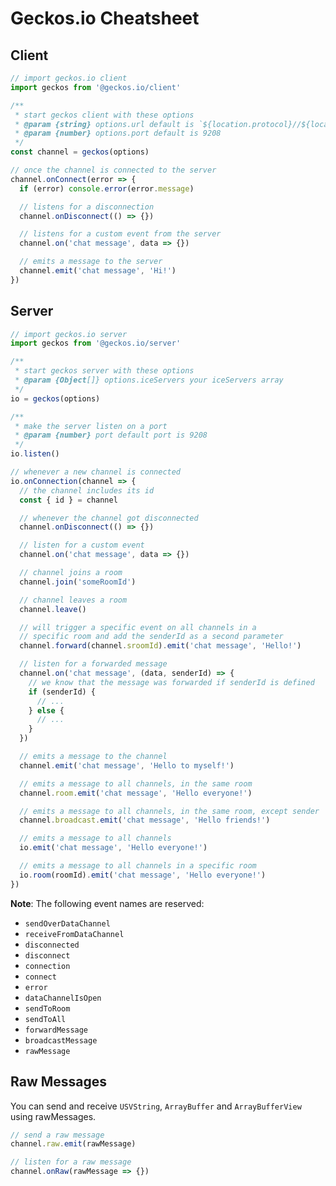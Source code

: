 # Geckos&#46;io Cheatsheet

## Client

```js
// import geckos.io client
import geckos from '@geckos.io/client'

/**
 * start geckos client with these options
 * @param {string} options.url default is `${location.protocol}//${location.hostname}`
 * @param {number} options.port default is 9208
 */
const channel = geckos(options)

// once the channel is connected to the server
channel.onConnect(error => {
  if (error) console.error(error.message)

  // listens for a disconnection
  channel.onDisconnect(() => {})

  // listens for a custom event from the server
  channel.on('chat message', data => {})

  // emits a message to the server
  channel.emit('chat message', 'Hi!')
})
```

## Server

```js
// import geckos.io server
import geckos from '@geckos.io/server'

/**
 * start geckos server with these options
 * @param {Object[]} options.iceServers your iceServers array
 */
io = geckos(options)

/**
 * make the server listen on a port
 * @param {number} port default port is 9208
 */
io.listen()

// whenever a new channel is connected
io.onConnection(channel => {
  // the channel includes its id
  const { id } = channel

  // whenever the channel got disconnected
  channel.onDisconnect(() => {})

  // listen for a custom event
  channel.on('chat message', data => {})

  // channel joins a room
  channel.join('someRoomId')

  // channel leaves a room
  channel.leave()

  // will trigger a specific event on all channels in a
  // specific room and add the senderId as a second parameter
  channel.forward(channel.sroomId).emit('chat message', 'Hello!')

  // listen for a forwarded message
  channel.on('chat message', (data, senderId) => {
    // we know that the message was forwarded if senderId is defined
    if (senderId) {
      // ...
    } else {
      // ...
    }
  })

  // emits a message to the channel
  channel.emit('chat message', 'Hello to myself!')

  // emits a message to all channels, in the same room
  channel.room.emit('chat message', 'Hello everyone!')

  // emits a message to all channels, in the same room, except sender
  channel.broadcast.emit('chat message', 'Hello friends!')

  // emits a message to all channels
  io.emit('chat message', 'Hello everyone!')

  // emits a message to all channels in a specific room
  io.room(roomId).emit('chat message', 'Hello everyone!')
})
```

**Note**: The following event names are reserved:

- `sendOverDataChannel`
- `receiveFromDataChannel`
- `disconnected`
- `disconnect`
- `connection`
- `connect`
- `error`
- `dataChannelIsOpen`
- `sendToRoom`
- `sendToAll`
- `forwardMessage`
- `broadcastMessage`
- `rawMessage`

## Raw Messages

You can send and receive `USVString`, `ArrayBuffer` and `ArrayBufferView` using rawMessages.

```js
// send a raw message
channel.raw.emit(rawMessage)

// listen for a raw message
channel.onRaw(rawMessage => {})
```
